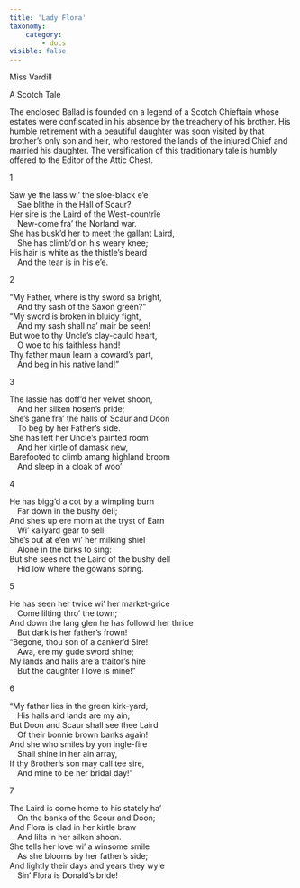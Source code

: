 ```yaml
---
title: 'Lady Flora'
taxonomy:
    category:
        - docs
visible: false
---
```


<div class="author">Miss Vardill</div>

<span class="title">A Scotch Tale</span>

The enclosed Ballad is founded on a legend of a Scotch Chieftain whose estates were confiscated in his absence by the treachery of his brother. His humble retirement with a beautiful daughter was soon visited by that brother’s only son and heir, who restored the lands of the injured Chief and married his daughter. The versification of this traditionary tale is humbly offered to the Editor of the Attic Chest.

1

Saw ye the lass wi’ the sloe-black e’e  
&emsp;Sae blithe in the Hall of Scaur?  
Her sire is the Laird of the West-countrîe  
&emsp;New-come fra’ the Norland war.  
She has busk’d her to meet the gallant Laird,  
&emsp;She has climb’d on his weary knee;  
His hair is white as the thistle’s beard  
&emsp;And the tear is in his e’e.

2

“My Father, where is thy sword sa bright,  
&emsp;And thy sash of the Saxon green?”  
“My sword is broken in bluidy fight,  
&emsp;And my sash shall na’ mair be seen!  
But woe to thy Uncle’s clay-cauld heart,  
&emsp;O woe to his faithless hand!  
Thy father maun learn a coward’s part,  
&emsp;And beg in his native land!”

3

The lassie has doff’d her velvet shoon,  
&emsp;And her silken hosen’s pride;  
She’s gane fra’ the halls of Scaur and Doon  
&emsp;To beg by her Father’s side.  
She has left her Uncle’s painted room  
&emsp;And her kirtle of damask new,  
Barefooted to climb amang highland broom  
&emsp;And sleep in a cloak of woo’

4

He has bigg’d a cot by a wimpling burn  
&emsp;Far down in the bushy dell;  
And she’s up ere morn at the tryst of Earn  
&emsp;Wi’ kailyard gear to sell.  
She’s out at e’en wi’ her milking shiel  
&emsp;Alone in the birks to sing:  
But she sees not the Laird of the bushy dell  
&emsp;Hid low where the gowans spring.

5

He has seen her twice wi’ her market-grice  
&emsp;Come lilting thro’ the town;  
And down the lang glen he has follow’d her thrice  
&emsp;But dark is her father’s frown!  
“Begone, thou son of a canker’d Sire!  
&emsp;Awa, ere my gude sword shine;  
My lands and halls are a traitor’s hire  
&emsp;But the daughter I love is mine!”

6

“My father lies in the green kirk-yard,  
&emsp;His halls and lands are my ain;  
But Doon and Scaur shall see thee Laird  
&emsp;Of their bonnie brown banks again!  
And she who smiles by yon ingle-fire  
&emsp;Shall shine in her ain array,  
If thy Brother’s son may call tee sire,  
&emsp;And mine to be her bridal day!”

7

The Laird is come home to his stately ha’  
&emsp;On the banks of the Scour and Doon;  
And Flora is clad in her kirtle braw  
&emsp;And lilts in her silken shoon.  
She tells her love wi’ a winsome smile  
&emsp;As she blooms by her father’s side;  
And lightly their days and years they wyle  
&emsp;Sin’ Flora is Donald’s bride!